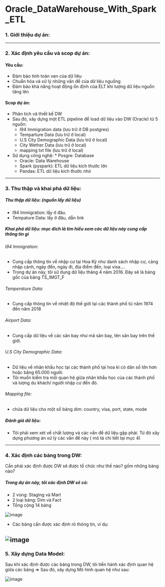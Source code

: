 # Oracle_DataWarehouse_With_Spark_ETL
### 1. Giới thiệu dự án:

----------------------------
### 2. Xác định yêu cầu và scop dự án:
#### Yêu cầu:
- Đảm bảo tính toàn vẹn của dữ liêu
- Chuẩn hóa và xử lý những vấn đề của dữ liệu nguồng
- Đảm bảo khả năng hoạt động ổn định của ELT khi lượng dữ liệu nguồn tăng lên 
#### Scop dự án:
* Phân tích và thiết kế DW
* Sau đó,  xây dựng một ETL pipeline để load dữ liệu vào DW (Oracle) từ 5 nguồn: 
     * I94 Immigration data (lưu trữ ở DB postgres)
     * Temparture Data (lưu trữ ở local)
     * U.S City Demographic Data (lưu trữ ở local)
     * City Wether Data (lưu trữ ở local)
    * mapping txt file (lưu trữ ở local) 
* Sử dụng công nghệ: 
      * Posgre: Database
    * Oracle: Data Warehouse
    * Spark (pyspark): ETL dữ liệu kích thước lớn
    * Pandas: ETL dữ liệu kích thước nhỏ
-----------------------------------
### 3. Thu thập và khai phá dữ liệu:
##### Thu thập dữ liệu: (nguồn lấy dữ liệu) 
* I94 Immigration: lấy ở đâu. 
* Tempature Data: lấy ở đâu, dẫn link 
##### Khai phá dữ liệu: mục đích là tìm hiểu xem các dữ liệu này cung cấp thông tin gì
###### I94 Immigration: 
* Cung cấp thông tin về nhập cư tại Hoa Kỳ như danh sách nhập cư, cảng nhập cảnh, ngày đến, ngày đi, địa điểm đến, loại visa….
* Trong dự án này, tôi sử dụng dữ liệu tháng 4 năm 2016. Đây sẽ là bảng gốc của bảng TS_IMGT_F 
###### Temperature Data: 
* Cung cấp thông tin về nhiệt độ thế giới tại các thành phố từ năm 1974 đến năm 2018


###### Airport Data: 
* Cung cấp dữ liệu về các sân bay như mã sân bay, tên sân bay trên thế giới.
###### U.S City Demographic Data: 
* Dữ liệu về nhân khẩu học tại các thành phố tại hoa kì có dân số lớn hơn hoặc bằng 65.000 người.
* Tôi muốn kiểm tra mối quan hệ giữa nhân khẩu học của các thành phố và lượng du khách/ người nhập cư đến đó.  
###### Mapping file:
* chứa dữ liệu cho một số bảng dim: country, visa, port, state, mode 
##### Đánh giá dữ liệu: 
* Tôi phải xem xét về chất lượng và các vấn đề dữ liệu gặp phải. Từ đó xây dựng phương án xử lý các vấn đề này ( mô tả chi tiết tại mục 4)
------------------------------------
### 4. Xác định các bảng trong DW:
 Cần phải xác định được DW sẽ được tổ chức như thế nào? gồm những bảng nào?
##### Trong dự án này, tôi xác định DW sẽ có:
* 2 vùng: Staging và Mart
* 2 loại bảng: Dim và Fact
* Tổng cộng 14 bảng
  
![image](https://github.com/hien201/Oracle_DataWarehous_With_Spark_ETL/assets/90466915/b02c3edb-9bdf-475e-a7e3-c8a2c0aa05d2)

* Các bảng cần được xác định rõ thông tin, ví dụ:
  
![image](https://github.com/hien201/Oracle_DataWarehous_With_Spark_ETL/assets/90466915/868b606d-5c3a-4b50-83fd-e6b8cfeb8ba7)
-----------------------------------------
### 5. Xây dựng Data Model:
Sau khi xác định được các bảng trong DW, tôi tiến hành xác định quan hệ giữa các bảng
=> Sau đó, xây dựng Mô hình quan hệ như sau: 

![image](https://github.com/hien201/Oracle_DataWarehous_With_Spark_ETL/assets/90466915/8bdf96f9-d6ac-4491-854d-fa6012a3f61f)



